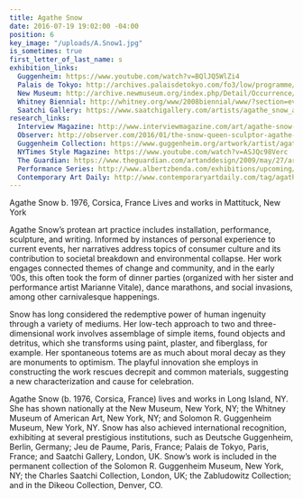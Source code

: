 ```yaml
---
title: Agathe Snow
date: 2016-07-19 19:02:00 -04:00
position: 6
key_image: "/uploads/A.Snow1.jpg"
is_sometimes: true
first_letter_of_last_name: s
exhibition_links:
  Guggenheim: https://www.youtube.com/watch?v=BQlJQ5WlZi4
  Palais de Tokyo: http://archives.palaisdetokyo.com/fo3/low/programme/index.php?page=nav.inc.php&id_eve=3070&prog=46
  New Museum: http://archive.newmuseum.org/index.php/Detail/Occurrence/Show/occurrence_id/932
  Whitney Biennial: http://whitney.org/www/2008biennial/www/?section=events&page=at_park_performances#event_1
  Saatchi Gallery: https://www.saatchigallery.com/artists/agathe_snow_articles.htm
research_links:
  Interview Magazine: http://www.interviewmagazine.com/art/agathe-snow-continuum-journal-gallery#_
  Observer: http://observer.com/2016/01/the-snow-queen-sculptor-agathe-snow-unleashes-her-inner-child/
  Guggenheim Collection: https://www.guggenheim.org/artwork/artist/agathe-snow
  NYTimes Style Magazine: https://www.youtube.com/watch?v=ASJQc98Verc
  The Guardian: https://www.theguardian.com/artanddesign/2009/may/27/artist-week-agathe-snow
  Performance Series: http://www.albertzbenda.com/exhibitions/upcoming/agathe-snow-coyote-ugly
  Contemporary Art Daily: http://www.contemporaryartdaily.com/tag/agathe-snow/
---
```


Agathe Snow
b. 1976, Corsica, France
Lives and works in Mattituck, New York

Agathe Snow’s protean art practice includes installation, performance, sculpture, and writing. Informed by instances of personal experience to current events, her narratives address topics of consumer culture and its contribution to societal breakdown and environmental collapse. Her work engages connected themes of change and community, and in the early ’00s, this often took the form of dinner parties (organized with her sister and performance artist Marianne Vitale), dance marathons, and social invasions, among other carnivalesque happenings.
 
Snow has long considered the redemptive power of human ingenuity through a variety of mediums. Her low-tech approach to two and three-dimensional work involves assemblage of simple items, found objects and detritus, which she transforms using paint, plaster, and fiberglass, for example. Her spontaneous totems are as much about moral decay as they are monuments to optimism. The playful innovation she employs in constructing the work rescues decrepit and common materials, suggesting a new characterization and cause for celebration.
 
Agathe Snow (b. 1976, Corsica, France) lives and works in Long Island, NY. She has shown nationally at the New Museum, New York, NY; the Whitney Museum of American Art, New York, NY; and Solomon R. Guggenheim Museum, New York, NY. Snow has also achieved international recognition, exhibiting at several prestigious institutions, such as Deutsche Guggenheim, Berlin, Germany; Jeu de Paume, Paris, France; Palais de Tokyo, Paris, France; and Saatchi Gallery, London, UK. Snow’s work is included in the permanent collection of the Solomon R. Guggenheim Museum, New York, NY; the Charles Saatchi Collection, London, UK; the Zabludowitz Collection; and in the Dikeou Collection, Denver, CO.
